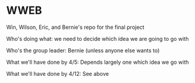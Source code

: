 WWEB
====

Win, Wilson, Eric, and Bernie's repo for the final project

Who's doing what: we need to decide which idea we are going to go with

Who's the group leader: Bernie (unless anyone else wants to)

What we'll have done by 4/5: Depends largely one which idea we go with

What we'll have done by 4/12: See above